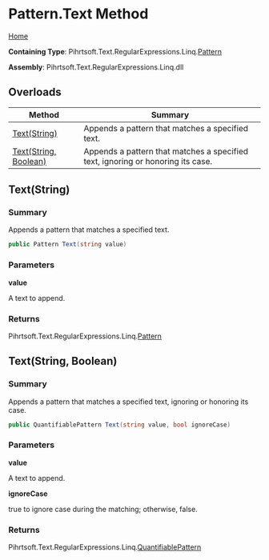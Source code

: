 # Pattern\.Text Method

[Home](../../../../../../README.md)

**Containing Type**: Pihrtsoft\.Text\.RegularExpressions\.Linq\.[Pattern](../README.md)

**Assembly**: Pihrtsoft\.Text\.RegularExpressions\.Linq\.dll

## Overloads

| Method | Summary |
| ------ | ------- |
| [Text(String)](#Pihrtsoft_Text_RegularExpressions_Linq_Pattern_Text_System_String_) | Appends a pattern that matches a specified text\. |
| [Text(String, Boolean)](#Pihrtsoft_Text_RegularExpressions_Linq_Pattern_Text_System_String_System_Boolean_) | Appends a pattern that matches a specified text, ignoring or honoring its case\. |

## Text\(String\) <a name="Pihrtsoft_Text_RegularExpressions_Linq_Pattern_Text_System_String_"></a>

### Summary

Appends a pattern that matches a specified text\.

```csharp
public Pattern Text(string value)
```

### Parameters

**value**

A text to append\.

### Returns

Pihrtsoft\.Text\.RegularExpressions\.Linq\.[Pattern](../README.md)

## Text\(String, Boolean\) <a name="Pihrtsoft_Text_RegularExpressions_Linq_Pattern_Text_System_String_System_Boolean_"></a>

### Summary

Appends a pattern that matches a specified text, ignoring or honoring its case\.

```csharp
public QuantifiablePattern Text(string value, bool ignoreCase)
```

### Parameters

**value**

A text to append\.

**ignoreCase**

true to ignore case during the matching; otherwise, false\.

### Returns

Pihrtsoft\.Text\.RegularExpressions\.Linq\.[QuantifiablePattern](../../QuantifiablePattern/README.md)


